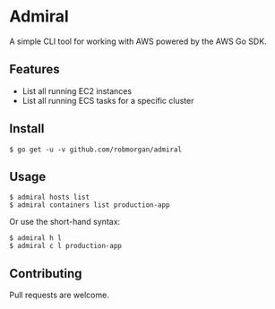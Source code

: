 # Admiral

A simple CLI tool for working with AWS powered by the AWS Go SDK.

## Features

 - List all running EC2 instances
 - List all running ECS tasks for a specific cluster

## Install

```
$ go get -u -v github.com/robmorgan/admiral
```

## Usage

```
$ admiral hosts list
$ admiral containers list production-app
```

Or use the short-hand syntax:

```
$ admiral h l
$ admiral c l production-app
```

## Contributing

Pull requests are welcome.
